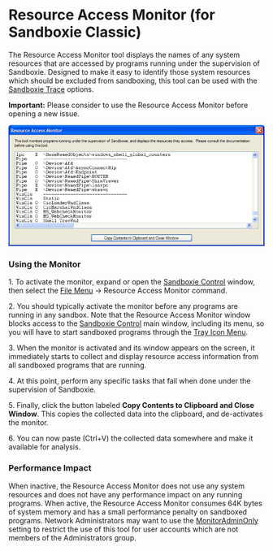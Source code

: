 # Resource Access Monitor (for Sandboxie Classic)

The Resource Access Monitor tool displays the names of any system resources that are accessed by programs running under the supervision of Sandboxie. Designed to make it easy to identify those system resources which should be excluded from sandboxing, this tool can be used with the [Sandboxie Trace](SandboxieTrace.md) options.

**Important:** Please consider to use the Resource Access Monitor before opening a new issue.

![](../Media/ResourceAccessMonitor.png)

### Using the Monitor

1\. To activate the monitor, expand or open the [Sandboxie Control](SandboxieControl.md) window, then select the [File Menu](FileMenu.md) -> Resource Access Monitor command.

2\. You should typically activate the monitor before any programs are running in any sandbox. Note that the Resource Access Monitor window blocks access to the [Sandboxie Control](SandboxieControl.md) main window, including its menu, so you will have to start sandboxed programs through the [Tray Icon Menu](TrayIconMenu.md).

3\. When the monitor is activated and its window appears on the screen, it immediately starts to collect and display resource access information from all sandboxed programs that are running.

4\. At this point, perform any specific tasks that fail when done under the supervision of Sandboxie.

5\. Finally, click the button labeled **Copy Contents to Clipboard and Close Window**. This copies the collected data into the clipboard, and de-activates the monitor.

6\. You can now paste (Ctrl+V) the collected data somewhere and make it available for analysis.

### Performance Impact

When inactive, the Resource Access Monitor does not use any system resources and does not have any performance impact on any running programs. When active, the Resource Access Monitor consumes 64K bytes of system memory and has a small performance penalty on sandboxed programs. Network Administrators may want to use the [MonitorAdminOnly](MonitorAdminOnly.md) setting to restrict the use of this tool for user accounts which are not members of the Administrators group.
